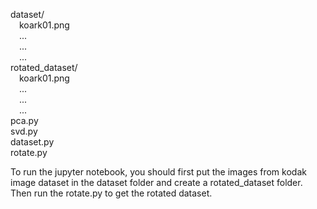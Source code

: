 dataset/  
&emsp;koark01.png  
&emsp;...  
&emsp;...  
&emsp;...  
rotated_dataset/  
&emsp;koark01.png  
&emsp;...  
&emsp;...  
&emsp;...  
pca.py  
svd.py  
dataset.py  
rotate.py

To run the jupyter notebook, you should first put the images from kodak image dataset in the dataset folder and create a rotated_dataset folder. Then run the rotate.py to get the rotated dataset.
